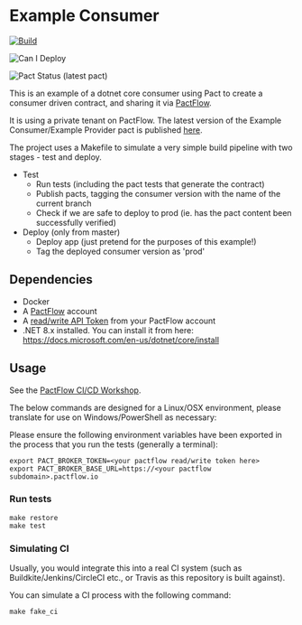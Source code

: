 # Example Consumer

[![Build](https://github.com/pactflow/example-consumer-dotnet/actions/workflows/build.yml/badge.svg)](https://github.com/pactflow/example-consumer-dotnet/actions/workflows/build.yml)

![Can I Deploy](https://testdemo.pactflow.io/pacticipants/pactflow-example-consumer-dotnet/branches/master/latest-version/can-i-deploy/to-environment/production/badge)

![Pact Status](https://testdemo.pactflow.io/pacts/provider/pactflow-example-provider-dotnet/consumer/pactflow-example-consumer-dotnet/latest/badge?label=provider) (latest pact)

This is an example of a dotnet core consumer using Pact to create a consumer driven contract, and sharing it via [PactFlow](https://pactflow.io).

It is using a private tenant on PactFlow. The latest version of the Example Consumer/Example Provider pact is published [here](https://testdemo.pactflow.io/pacts/provider/pactflow-example-provider-dotnet/consumer/pactflow-example-consumer-dotnet/latest).

The project uses a Makefile to simulate a very simple build pipeline with two stages - test and deploy.

* Test
  * Run tests (including the pact tests that generate the contract)
  * Publish pacts, tagging the consumer version with the name of the current branch
  * Check if we are safe to deploy to prod (ie. has the pact content been successfully verified)
* Deploy (only from master)
  * Deploy app (just pretend for the purposes of this example!)
  * Tag the deployed consumer version as 'prod'

## Dependencies

* Docker
* A [PactFlow](https://pactflow.io) account 
* A [read/write API Token](https://docs.pactflow.io/#configuring-your-api-token) from your PactFlow account
* .NET 8.x installed. You can install it from here: https://docs.microsoft.com/en-us/dotnet/core/install

## Usage

See the [PactFlow CI/CD Workshop](https://github.com/pactflow/ci-cd-workshop).

The below commands are designed for a Linux/OSX environment, please translate for use on Windows/PowerShell as necessary:

Please ensure the following environment variables have been exported in the process that you run the tests (generally a terminal):

```
export PACT_BROKER_TOKEN=<your pactflow read/write token here>
export PACT_BROKER_BASE_URL=https://<your pactflow subdomain>.pactflow.io
```

### Run tests

```
make restore
make test
```

### Simulating CI

Usually, you would integrate this into a real CI system (such as Buildkite/Jenkins/CircleCI etc., or Travis as this repository is built against).

You can simulate a CI process with the following command:

```
make fake_ci
```
